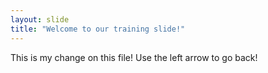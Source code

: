 ```yaml
---
layout: slide
title: "Welcome to our training slide!"
---
```

This is my change on this file!
Use the left arrow to go back!

